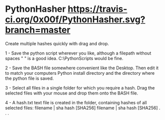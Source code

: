 # PythonHasher https://travis-ci.org/0x00f/PythonHasher.svg?branch=master
Create multiple hashes quickly with drag and drop.

1 - Save the python script wherever you like, although a filepath without spaces " " is a good idea.
    C:\PythonScripts would be fine.
    
2 - Save the BASH file somewhere convenient like the Desktop. Then edit it to match your computers Python install directory and the directory where the python file is saved.

3 - Select all files in a single folder for which you require a hash. Drag the selected files with your mouse and drop them onto the BASH file.

4 - A hash.txt text file is created in the folder, containing hashes of all selected files:
     filename  |  sha hash  [SHA256] 
     filename  |  sha hash  [SHA256]
     .
     .
     .